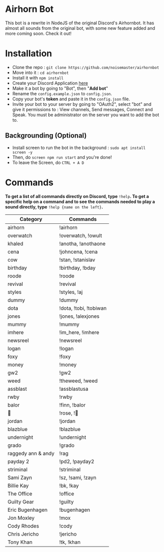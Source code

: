 # Airhorn Bot

This bot is a rewrite in NodeJS of the original Discord's Airhornbot. It has almost all sounds from the original bot, with some new feature added and more coming soon. Check it out!

# Installation
- Clone the repo : `git clone https://github.com/noisemaster/airhornbot`
- Move into it : `cd airhornbot`
- Install it with `npm install`
- Create your Discord Application [here](https://discordapp.com/developers/applications/)
- Make it a bot by going to "Bot", then "**Add bot**"
- Rename the `config.example.json` to `config.json`.
- Copy your bot's **token** and paste it in the `config.json` file.
- Invite your bot to your server by going to "OAuth2", select "bot" and give it permissions to : View channels, Send messages, Connect and Speak. You must be administrator on the server you want to add the bot to.

## Backgrounding (Optional)
- Install screen to run the bot in the background : `sudo apt install screen -y`
- Then, do `screen npm run start` and you're done!
- To leave the Screen, do `CTRL + A D`

# Commands
**To get a list of all commands directly on Discord, type** `!help`**.  To get a specific help on a command and to see the commands needed to play a sound directly, type** `!help {name on the left}`**.**

|Category|Commands|
|--------|--------|
|airhorn | !airhorn|
|overwatch | !overwatch, !owult|
|khaled | !anotha, !anothaone|
|cena | !johncena, !cena|
|cow | !stan, !stanislav|
|birthday | !birthday, !bday|
|roode | !roode|
|revival | !revival|
|styles | !styles, !aj|
|dummy | !dummy|
|dota | !dota, !tobi, !tobiwan|
|jones | !jones, !alexjones|
|mummy | !mummy|
|imhere | !im_here, !imhere|
|newsreel | !newsreel|
|logan | !logan|
|foxy | !foxy|
|money | !money|
|gw2 | !gw2|
|weed | !theweed, !weed|
|assblast | !assblastusa|
|rwby | !rwby|
|balor | !finn, !balor|
|🌹 | !rose, !🌹|
|jordan | !jordan|
|blazblue | !blazblue|
|undernight | !undernight|
|grado | !grado|
|raggedy ann & andy | !rag|
|payday 2| !pd2, !payday2|
|striminal | !striminal|
|Sami Zayn | !sz, !sami, !zayn|
|Billie Kay | !bk, !kay|
|The Office | !office|
|Guilty Gear | !guilty|
|Eric Bugenhagen | !bugenhagen|
|Jon Moxley | !mox|
|Cody Rhodes | !cody|
|Chris Jericho | !jericho|
|Tony Khan | !tk, !khan|